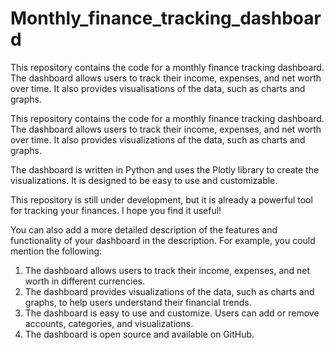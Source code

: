 # Monthly_finance_tracking_dashboard
This repository contains the code for a monthly finance tracking dashboard. The dashboard allows users to track their income, expenses, and net worth over time. It also provides visualisations of the data, such as charts and graphs.

This repository contains the code for a monthly finance tracking dashboard. The dashboard allows users to track their income, expenses, and net worth over time. It also provides visualizations of the data, such as charts and graphs.

The dashboard is written in Python and uses the Plotly library to create the visualizations. It is designed to be easy to use and customizable.

This repository is still under development, but it is already a powerful tool for tracking your finances. I hope you find it useful!

You can also add a more detailed description of the features and functionality of your dashboard in the description. For example, you could mention the following:

1. The dashboard allows users to track their income, expenses, and net worth in different currencies.
2. The dashboard provides visualizations of the data, such as charts and graphs, to help users understand their financial trends.
3. The dashboard is easy to use and customize. Users can add or remove accounts, categories, and visualizations.
4. The dashboard is open source and available on GitHub.
